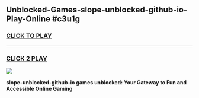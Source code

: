 
## Unblocked-Games-slope-unblocked-github-io-Play-Online #c3u1g
<h3>
<a href="https://news.freeplayer.one?title=slope-unblocked-github-io&ref=3">CLICK TO PLAY</a></h3>
<hr>

<h3>
<a href="https://news.freeplayer.one?title=slope-unblocked-github-io&ref=3">CLICK 2 PLAY</a>
  
</h3>

<a href="https://news.freeplayer.one?title=slope-unblocked-github-io&ref=3"><img src="https://clearcache.store/games.png"></a>


**slope-unblocked-github-io games unblocked: Your Gateway to Fun and Accessible Online Gaming**
